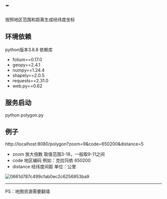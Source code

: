 # -
按照地区范围和距离生成经纬度坐标

## 环境依赖
python版本3.8.8
依赖库
- folium==0.17.0
- geopy==2.4.1
- numpy==1.24.4
- shapely==2.0.5
- requests==2.31.0
- web.py==0.62

## 服务启动
python polygon.py

## 例子
http://localhost:8080/polygon?zoom=9&code=650200&distance=5
- zoom	放大倍数	取值范围3-18，一般取9-11之间
- code	地区编码	例如：克拉玛依 650200
- distance	经纬度间距	单位：公里

![0661d787c499cfab0ec2c6256953ba9](https://github.com/user-attachments/assets/72b664fa-7896-4fa4-b006-eaed5d63071e)

---
PS：地图资源需要翻墙
